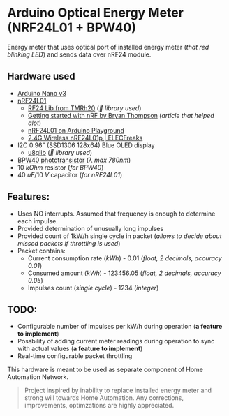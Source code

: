 # Arduino Optical Energy Meter (NRF24L01 + BPW40)

Energy meter that uses optical port of installed energy meter (_that red blinking LED_) and sends data over nRF24 module.

## Hardware used

- [Arduino Nano v3](https://www.arduino.cc/en/Main/ArduinoBoardNano)
- [nRF24L01](http://www.nordicsemi.com/eng/Products/2.4GHz-RF/nRF24L01)
  - [RF24 Lib from TMRh20](https://github.com/tmrh20/RF24/) (_:book: library used_)
  - [Getting started with nRF by Bryan Thompson](http://www.madebymarket.com/blog/dev/getting-started-with-nrf24L01-and-arduino.html) (_article that helped alot_)
  - [nRF24L01 on Arduino Playground](http://playground.arduino.cc/InterfacingWithHardware/Nrf24L01)
  - [2.4G Wireless nRF24L01p | ELECFreaks](http://www.elecfreaks.com/wiki/index.php?title=2.4G_Wireless_nRF24L01p)
- I2C 0.96" (SSD1306 128x64) Blue OLED display
  - [u8glib](https://github.com/olikraus/u8glib) (_:book: library used_)
- [BPW40 phototransistor](http://www.tme.eu/en/details/bpw40/transmitting-and-receiving-ir-elements/) (_&lambda; max 780nm_)
- 10 _kOhm_ resistor (_for BPW40_)
- 40 _uF_/10 _V_ capacitor (_for nRF24L01_)

## Features:

- Uses NO interrupts. Assumed that frequency is enough to determine each impulse.
- Provided determination of unusually long impulses
- Provided count of 1kW/h single cycle in packet (_allows to decide about missed packets if throttling is used_)
- Packet contains:
  - Current consumption rate (_kWh_) - 0.01 (_float, 2 decimals, accuracy 0.01_)
  - Consumed amount (_kWh_)  - 123456.05 (_float, 2 decimals, accuracy 0.05_)
  - Impulses count (_single cycle_) - 1234 (_integer_)

## TODO:

- Configurable number of impulses per kW/h during operation (**a feature to implement**)
- Possbility of adding current meter readings during operation to sync with actual values (**a feature to implement**)
- Real-time configurable packet throttling

This hardware is meant to be used as separate component of Home Automation Network.

> Project inspired by inability to replace installed energy meter and strong will towards Home Automation.
> Any corrections, improvements, optimzations are highly appreciated.